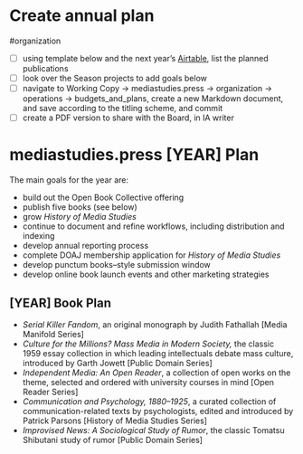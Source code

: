 # Create annual plan

#organization

- [ ] using template below and the next year’s [Airtable](x-icabmobile://x-callback-url/open?url=https://airtable.com/appPjI0eV14CIXQLh/tblnzCOtlepm5AvFS/viwnI0TlEjMJTsdj0?blocks=hide), list the planned publications
- [ ] look over the Season projects to add goals below
- [ ] navigate to Working Copy -> mediastudies.press -> organization -> operations -> budgets_and_plans, create a new Markdown document, and save according to the titling scheme, and commit
- [ ] create a PDF version to share with the Board, in IA writer

# mediastudies.press [YEAR] Plan

The main goals for the year are:

* build out the Open Book Collective offering
* publish five books (see below)
* grow *History of Media Studies*
* continue to document and refine workflows, including distribution and indexing
* develop annual reporting process
* complete DOAJ membership application for *History of Media Studies*
* develop punctum books–style submission window
* develop online book launch events and other marketing strategies

## [YEAR] Book Plan

* *Serial Killer Fandom*, an original monograph by Judith Fathallah [Media Manifold Series]
* *Culture for the Millions? Mass Media in Modern Society,* the classic 1959 essay collection in which leading intellectuals debate mass culture, introduced by Garth Jowett [Public Domain Series]
* *Independent Media: An Open Reader*,  a collection of open works on the theme, selected and ordered with university courses in mind [Open Reader Series]
* *Communication and Psychology, 1880–1925*, a curated collection of communication-related texts by psychologists, edited and introduced by Patrick Parsons [History of Media Studies Series] 
* *Improvised News: A Sociological Study of Rumor*, the classic Tomatsu Shibutani study of rumor [Public Domain Series]

